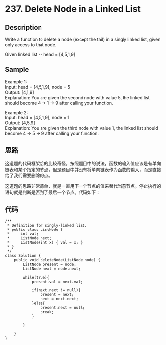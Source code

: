 # 237. Delete Node in a Linked List

## Description

Write a function to delete a node (except the tail) in a singly linked list, given only access to that node.  

Given linked list -- head = [4,5,1,9]

## Sample

Example 1:  
Input: head = [4,5,1,9], node = 5  
Output: [4,1,9]  
Explanation: You are given the second node with value 5, the linked list should become 4 -> 1 -> 9 after calling your function.  

Example 2:  
Input: head = [4,5,1,9], node = 1  
Output: [4,5,9]  
Explanation: You are given the third node with value 1, the linked list should become 4 -> 5 -> 9 after calling your function.


## 思路

这道题的代码框架给的比较奇怪，按照题目中的说法，函数的输入值应该是有单向链表和某个指定的节点，但是题目中并没有将单向链表作为函数的输入，而是直接给了我们需要删除的点。  

这道题的思路非常简单，就是一直用下一个节点的值来替代当前节点。停止执行的语句就是判断是否到了最后一个节点。代码如下：


## 代码

	/**
	 * Definition for singly-linked list.
	 * public class ListNode {
	 *     int val;
	 *     ListNode next;
	 *     ListNode(int x) { val = x; }
	 * }
	 */
	class Solution {
	    public void deleteNode(ListNode node) {
	        ListNode present = node;
	        ListNode next = node.next;
	        
	        while(true){
	            present.val = next.val;
	            
	            if(next.next != null){
	                present = next;
	                next = next.next;
	            }else{
	                present.next = null;
	                break;
	            }
	            
	        }
	        
	    }
	}
 